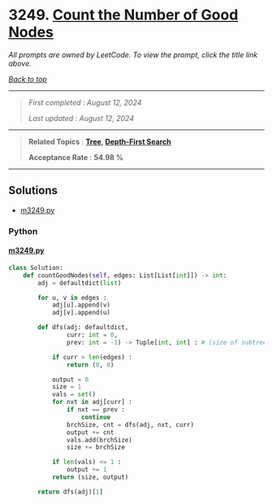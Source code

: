 # 3249. [Count the Number of Good Nodes](<https://leetcode.com/problems/count-the-number-of-good-nodes>)

*All prompts are owned by LeetCode. To view the prompt, click the title link above.*

*[Back to top](<../README.md>)*

------

> *First completed : August 12, 2024*
>
> *Last updated : August 12, 2024*

------

> **Related Topics** : **[Tree](<by_topic/Tree.md>), [Depth-First Search](<by_topic/Depth-First Search.md>)**
>
> **Acceptance Rate** : **54.98 %**

------

## Solutions

- [m3249.py](<../my-submissions/m3249.py>)
### Python
#### [m3249.py](<../my-submissions/m3249.py>)
```Python
class Solution:
    def countGoodNodes(self, edges: List[List[int]]) -> int:
        adj = defaultdict(list)

        for u, v in edges :
            adj[u].append(v)
            adj[v].append(u)

        def dfs(adj: defaultdict, 
                curr: int = 0, 
                prev: int = -1) -> Tuple[int, int] : # (size of subtree, count)

            if curr > len(edges) :
                return (0, 0)

            output = 0
            size = 1
            vals = set()
            for nxt in adj[curr] :
                if nxt == prev :
                    continue
                brchSize, cnt = dfs(adj, nxt, curr)
                output += cnt
                vals.add(brchSize)
                size += brchSize

            if len(vals) <= 1 :
                output += 1
            return (size, output)

        return dfs(adj)[1]

```

